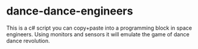# dance-dance-engineers

This is a c# script you can copy+paste into a programming block in space engineers. Using monitors and sensors it will emulate the game of dance dance revolution.

